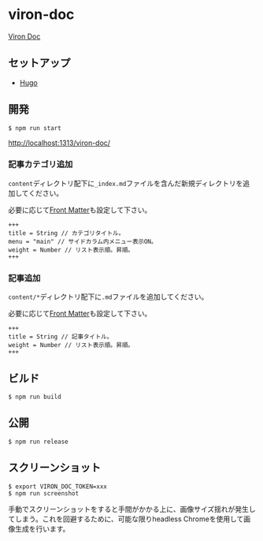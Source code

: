 # viron-doc

[Viron Doc](https://cam-inc.github.io/viron-doc/)

## セットアップ

- [Hugo](https://gohugo.io/getting-started/installing/)

## 開発

```
$ npm run start
```

[http://localhost:1313/viron-doc/](http://localhost:1313/viron-doc/)

### 記事カテゴリ追加

`content`ディレクトリ配下に`_index.md`ファイルを含んだ新規ディレクトリを追加してください。

必要に応じて[Front Matter](https://gohugo.io/content-management/front-matter/)も設定して下さい。

```
+++
title = String // カテゴリタイトル。
menu = "main" // サイドカラム内メニュー表示ON。
weight = Number // リスト表示順。昇順。
+++
```

### 記事追加

`content/*`ディレクトリ配下に`.md`ファイルを追加してください。

必要に応じて[Front Matter](https://gohugo.io/content-management/front-matter/)も設定して下さい。

```
+++
title = String // 記事タイトル。
weight = Number // リスト表示順。昇順。
+++
```


## ビルド

```
$ npm run build
```

## 公開

```
$ npm run release
```

## スクリーンショット

```
$ export VIRON_DOC_TOKEN=xxx
$ npm run screenshot
```

手動でスクリーンショットをすると手間がかかる上に、画像サイズ揺れが発生してしまう。これを回避するために、可能な限りheadless Chromeを使用して画像生成を行います。
